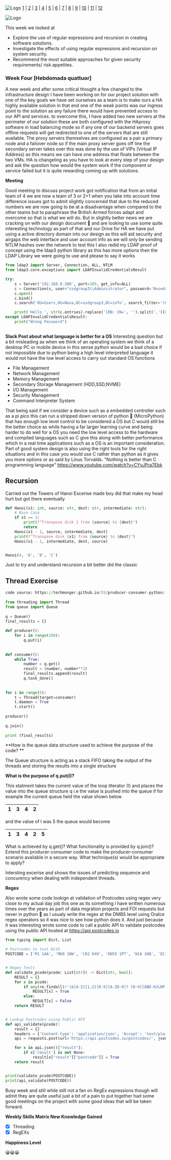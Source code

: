 ![Logo](Images/Logo.png)
[1](/MyPortfolio/SSDCS/Unit01.html) | [2](/MyPortfolio/SSDCS/Unit02.html) | [3](/MyPortfolio/SSDCS/Unit03.html) | [4](/MyPortfolio/SSDCS/Unit04.html) | [5](/MyPortfolio/SSDCS/Unit05.html) | [6](/MyPortfolio/SSDCS/Unit06.html) | [7](/MyPortfolio/SSDCS/Unit07.html) | [8](/MyPortfolio/SSDCS/Unit08.html) | [9](/MyPortfolio/SSDCS/Unit09.html) | [10](/MyPortfolio/SSDCS/Unit10.html) | [11](/MyPortfolio/SSDCS/Unit11.html) | [12](/MyPortfolio/SSDCS/Unit12.html)

![Logo](Images/Diary.png)

This week we looked at

* Explore the use of regular expressions and recursion in creating software solutions.
* Investigate the effects of using regular expressions and recursion on system security.
* Recommend the most suitable approaches for given security requirements/ risk appetites.

### Week Four [Hebdomada quattuor]
A new week and after some critical thought a few changed to the infrastructure design I have been working on for our project solution with one of the key goals we have set ourselves as a team is to make ours a HA highly available solution in that end one of the weak points was our ingress point to the solution as any failure there would have prevented access to our API and services. to overcome this, I have added two new servers at the perimeter of our solution these are both configured with the HAproxy software in load balancing mode so if any one of our backend servers goes offline requests will get redirected to one of the servers that are still available. The proxy servers themselves are configured as a pair a primary node and a failover node so if the main proxy server goes off line the secondary server takes over this was done by the use of VIPs (Virtual IP Address) as this means we can have one address that floats between the two VMs. HA is changeling as you have to look at every step of your design and ask the question how would the system work if the component or service failed but it is quite rewarding coming up with solutions.

**Meeting**

Good meeting to discuss project work got notification that from an initial team of 4 we are now a team of 3 or 2+1 when you take into account time difference issues got to admit slightly concerned that due to the reduced numbers we are now going to be at a disadvantage when compared to the other teams but to paraphrase the British Armed forces adapt and overcome so that is what we will do. But in slightly better news we are cracking on with our design document 📄 and are looking to use some quite interesting technology as part of that and our Drive for HA we have put using a active directory domain into our design as this will aid security and airgaps the web interface and user account info as we will only be sending NTLM hashes over the network to test this I also redid my LDAP proof of concept using the ldap3 python library as this has more options then the LDAP Library we were going to use and please to say it works

```python
from ldap3 import Server, Connection, ALL, NTLM
from ldap3.core.exceptions import LDAPInvalidCredentialsResult

try:
    s = Server('192.168.0.200', port=389, get_info=ALL)
    c = Connection(s, user="ssdgroup3\\Administrator", password='Rosedale02$', check_names=True, lazy=False, raise_exceptions=True, authentication=NTLM)
    c.open()
    c.bind()
    c.search('OU=Users,OU=Nasa,DC=ssdgroup3,DC=info', search_filter='(&(userPrincipalName=Ian.Wolloff@ssdgroup3.info)(objectclass=user))')

    print('Hello ', str(c.entries).replace('[DN: CN=', '').split(',')[0], 'Logged in on DOMAIN ', [x1.upper() for x1 in str(c.entries).replace('[DN: CN=', '').split(',') if 'DC' in x1][0][3:])
except LDAPInvalidCredentialsResult:
    print("Wrong Password")
    
```

**Slack Post about what language is better for a OS**
Interesting question but a bit misleading as when we think of an operating system we think of a desktop PC or mobile device in this sense python would be a bad choice if not impossible due to python being a high level interpreted language  it would not have the low level access to carry out standard OS 
functions

* File Management
* Network Management
* Memory Management
* Secondary Storage Management (HDD,SSD,NVME)
* I/O Management
* Security Management
* Command Interpreter System

That being said if we consider a device such as a embedded controller such as a pi pico this can run a stripped down version of python :snake:  (MicroPython) that has enough low level control to be considered a OS but C would still be the better choice as while having a far larger learning curve and being harder to do well for a OS you need the low level access to the hardware and compiled languages such as C give this along with better performance which in a real time applications such as a OS is an important consideration. Part of good system design is also using the right tools for the right situations and in this case you would use C rather than python as it gives you more options or as said by Linus Torvalds. "Nothing is better than C programming language" https://www.youtube.com/watch?v=CYvJPra7Ebk

## Recursion ##

Carried out the Towers of Hanoi Excerise made boy did that make my head hurt but got there eventually 

```python
def Hanoi(x1: int, source: str, dest: str, intermediate: str):
    # Base Case
    if x1 == 1:
        print(f"Transpose disk 1 from {source} to {dest}")
        return
    Hanoi(x1 - 1, source, intermediate, dest)
    print(f"Transpose disk {x1} from {source} to {dest}")
    Hanoi(x1 - 1, intermediate, dest, source)


Hanoi(4, 'A', 'B', 'C')
```

Just to try and understand recursion a bit better did the classic 


## Thread Exercise ##

```Python
code source: https://techmonger.github.io/55/producer-consumer-python/
 
from threading import Thread
from queue import Queue
 
q = Queue()
final_results = []
 
def producer():
    for i in range(100):
        q.put(i)
        
 
def consumer():
    while True:
        number = q.get()
        result = (number, number**2)
        final_results.append(result)
        q.task_done()
   
   
for i in range(5):
    t = Thread(target=consumer)
    t.daemon = True
    t.start()
    
producer()
 
q.join()
 
print (final_results)
```

**How is the queue data structure used to achieve the purpose of the code? **

The Queue structure is acting as a stack FIFO taking the output of the threads and storing the results into a single structure 

**What is the purpose of q.put(I)?**

This statment takes the current value of the loop itterator (I) and places the value into the queue structure q i.e the value is pushed into the queue if for example the current queue held the value shown below

| 1  | 3 | 4  | 2  |
|---|---|---|---|

and the value of I was 5 the queue would become

| 1  | 3 | 4  | 2  | 5 |
|---|---|---|---|--|


What is achieved by q.get()?
What functionality is provided by q.join()?
Extend this producer-consumer code to make the producer-consumer scenario available in a secure way. What technique(s) would be appropriate to apply?



Intersting excerise and shows the issues of predicting sequence and concurency when dealing with independent threads.

**Regex**

Also wrote some code lookign at validation of Postcodes using regex very close to my actual day job this one as its something i have written numerous times over the years as part of data migration projects and FOI requests but never in python 🐍 as I usualy write the regex at the DMBS level using Oralce regex operators so it was nice to see how python does it. And just because it was interesting wrote some code to call a public API to validate postcodes using the public API hosted at https://api.postcodes.io 

```python
from typing import Dict, List

# Postcodes to test With
POSTCODE = ['M1 1AA', 'M60 1NW', 'CR2 6XH', 'DN55 1PT', 'W1A 1HQ', 'EC1A 1BB']


# Regex Tests
def validate_pcode(pcode: List[str]) -> Dict[str, bool]:
    RESULT = {}
    for x in pcode:
        if any(re.findall(r'\b[A-Z]{1,2}[0-9][A-Z0-9]? [0-9][ABD-HJLNP-UW-Z]{2}\b', x)):
            RESULT[x] = True
        else:
            RESULT[x] = False
    return RESULT


# Lookup Postcodes using Public API
def api_validate(pcode):
    result = {}
    headers = {'Content-type': 'application/json', 'Accept': 'text/plain'}
    api = requests.post(url='https://api.postcodes.io/postcodes/', json={"postcodes": POSTCODE}, headers=headers)

    for x in api.json()["result"]:
        if x['result'] is not None:
            result[x["result"]["postcode"]] = True
    return result


print(validate_pcode(POSTCODE))
print(api_validate(POSTCODE))
```

Busy week and still while still not a fan on RegEx expressions though will admit they are quite useful just a bit of a pain to put together had some good meetings on the project with some good ideas that will be taken forward. 

**Weekly Skills Matrix New Knowledge Gained**

- [x] Threading
- [x] RegEXs

**Happiness Level**

😀😀😀
